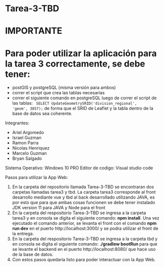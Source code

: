 # Tarea-3-TBD
# IMPORTANTE
# Para poder utilizar la aplicación para la tarea 3 correctamente, se debe tener:

- postGIS y postgreSQL (misma versión para ambos) 
- correr el script que crea las tablas necesarias
- correr el siguiente comando en postgreSQL luego de correr el script de las tablas: <code>
SELECT UpdateGeometrySRID('division_regional', 'geom', 3857);</code> de forma que el SRID de Leaflet y la tabla dentro de la base de datos sea coherente.

Integrantes:
<ul>
<li>Ariel Argomedo</li>
<li>Israel Guzman</li>
<li>Ramon Parra</li>
<li>Nicolas Henriquez</li>
<li>Marcelo Guzman</li>
<li>Bryan Salgado</li>
</ul>
Sistema Operativo: Windows 10 PRO Editor de codigo: Visual studio code

Pasos para utilizar la App Web:
<ol>
    <li>En la carpeta del repositorio llamada Tarea-3-TBD se encontraran dos carpetas llamadas tarea3 y tbd. La carpeta tarea3 corresponde al front desarrollo mediante vue y tbd al back desarrollado utilizando JAVA, es por esto que para que ambas cosas funcionen se debe tener instalado JDK version 11 para JAVA y Node para el front</li>
    <li>En la carpeta del respositorio Tarea-3-TBD se ingresa a la carpeta tarea3 y en consola se digita el siguiente comando: <strong>npm install</strong>. Una vez ejecutado el comando anterior, se levanta el front con el comando <strong>npm run dev</strong> en el puerto http://localhost:3000/ y se podra utilizar el front de la entrega.
    <li>En la carpeta del respositorio Tarea-3-TBD se ingresa a la carpeta tbd y en consola se digita el siguiente comando: <strong>./gradlew bootRun </strong> para que se levante el backend en el puerto http://localhost:8080/ que hace uso de la base de datos.</li>
<li>Con estos pasos quedaria listo para poder interactuar con la App Web.</li>
</ol>
